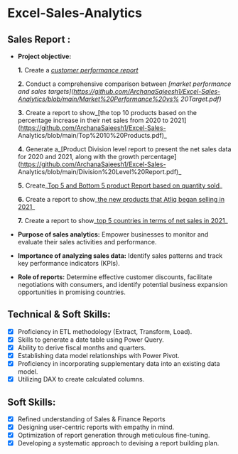 # Excel-Sales-Analytics
## Sales Report :


- **Project objective:** 

    **1.** Create a _[customer performance report](https://github.com/ArchanaSajeesh1/Excel-Sales-Analytics/blob/main/Customer%20Performance%20Report.pdf)_ 

    **2.** Conduct a comprehensive comparison between _[market performance and sales targets](https://github.com/ArchanaSajeesh1/Excel-Sales-Analytics/blob/main/Market%20Performance%20vs%	   20Target.pdf)_

    **3.** Create a report to show_[the top 10 products based on the percentage increase in their net sales from 2020 to 2021](https://github.com/ArchanaSajeesh1/Excel-Sales-  		   Analytics/blob/main/Top%2010%20Products.pdf)_

    **4.** Generate a_[Product Division level report to present the net sales data for 2020 and 2021, along with the growth percentage](https://github.com/ArchanaSajeesh1/Excel-Sales-		   Analytics/blob/main/Division%20Level%20Report.pdf)_

    **5.** Create_[Top 5 and Bottom 5 product Report based on quantity sold](https://github.com/ArchanaSajeesh1/Excel-Sales-Analytics/blob/main/Top%20%26%20Bottom%205%20Products.pdf)_

    **6.** Create a report to show_[the new products that Atliq began selling in 2021](https://github.com/ArchanaSajeesh1/Excel-Sales-Analytics/blob/main/New%20Products%20-%202021.pdf)_
 
    **7.** Create a report to show_[top 5 countries in terms of net sales in 2021](https://github.com/ArchanaSajeesh1/Excel-Sales-Analytics/blob/main/Top%205%20Country%20-%202021.pdf)_

- **Purpose of sales analytics:** Empower businesses to monitor and evaluate their sales activities and performance.

- **Importance of analyzing sales data:** Identify sales patterns and track key performance indicators (KPIs).

- **Role of reports:** Determine effective customer discounts, facilitate negotiations with consumers, and identify potential business expansion opportunities in promising countries.


## Technical & Soft Skills:
- [x]	Proficiency in ETL methodology (Extract, Transform, Load).
- [x]	Skills to generate a date table using Power Query.
- [x]	Ability to derive fiscal months and quarters.
- [x]	Establishing data model relationships with Power Pivot.
- [x]	Proficiency in incorporating supplementary data into an existing data model.
- [x]	Utilizing DAX to create calculated columns.

## Soft Skills:
- [x]	Refined understanding of Sales & Finance Reports
- [x]	Designing user-centric reports with empathy in mind.
- [x]	Optimization of report generation through meticulous fine-tuning.
- [x]	Developing a systematic approach to devising a report building plan.
